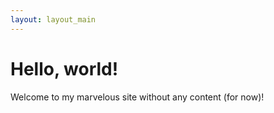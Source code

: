 ```yaml
---
layout: layout_main
---
```

  <div class="container">
    <div class="row">
      <div class="col-lg-12 text-center">
        <h1 class="mt-5">Hello, world!</h1>
        <p class="lead">Welcome to my marvelous site without any content (for now)!</p>
        <!-- <ul class="list-unstyled">
          <li>Bootstrap 4.5.3</li>
          <li>jQuery 3.5.1</li>
        </ul> -->
      </div>
    </div>
  </div>